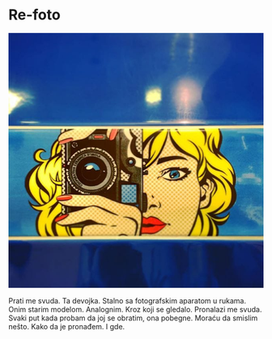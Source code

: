 # Re-foto

![](re-foto.jpg)

Prati me svuda. Ta devojka. Stalno sa fotografskim aparatom u rukama. Onim starim modelom. Analognim. Kroz koji se gledalo. Pronalazi me svuda. Svaki put kada probam da joj se obratim, ona pobegne. Moraću da smislim nešto. Kako da je pronađem. I gde.